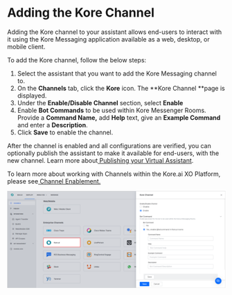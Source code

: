 # **Adding the Kore Channel**

Adding the Kore channel to your assistant allows end-users to interact with it using the Kore Messaging application available as a web, desktop, or mobile client.

To add the Kore channel, follow the below steps:



1. Select the assistant that you want to add the Kore Messaging channel to.
2. On the **Channels** tab, click the **Kore** icon. The **Kore Channel **page is displayed.
3. Under the **Enable/Disable Channel** section, select **Enable**
4. Enable **Bot Commands** to be used within Kore Messenger Rooms. Provide a **Command Name,** add **Help** text, give an **Example Command** and enter a **Description**.
5. Click **Save** to enable the channel.

After the channel is enabled and all configurations are verified, you can optionally publish the assistant to make it available for end-users, with the new channel. Learn more about[ Publishing your Virtual Assistant](https://developer.kore.ai/docs/bots/publish/publishing-bot/).

To learn more about working with Channels within the Kore.ai XO Platform, please see[ Channel Enablement.](https://developer.kore.ai/docs/bots/channel-enablement/adding-channels-to-your-bot/)


![Kore Channel](./images/kore-channel-config.png "Kore Channel")
